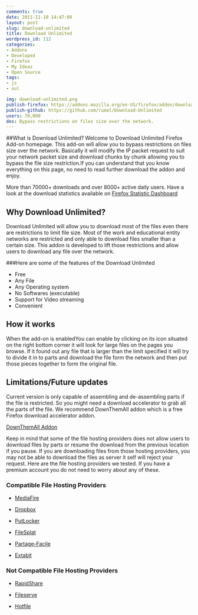 ```yaml
---
comments: true
date: 2011-11-10 14:47:09
layout: post
slug: download-unlimited
title: Download Unlimited
wordpress_id: 112
categories:
- Addons
- Developed
- Firefox
- My Ideas
- Open Source
tags:
- js
- xul

img: download-unlimited.png
publish-firefox: https://addons.mozilla.org/en-US/firefox/addon/download-unlimited
publish-github: https://github.com/rumal/Download-Unlimited
users: 70,000
des: Bypass restrictions on files size over the network.
---
```


##What is Download Unlimited?
Welcome to Download Unlimited Firefox Add-on homepage. This add-on will allow you to bypass restrictions on files size over the network. Basically it will modify the IP packet request to suit your network packet size and download chunks by chunk allowing you to bypass the file size restriction.If you can understand that you know everything on this page, no need to read further download the addon and enjoy.

<div class="alert alert-info">
More than 70000+ downloads and over 8000+ active daily users. Have a look at the download statistics available on <a href="https://addons.mozilla.org/en-US/firefox/addon/download-unlimited/statistics/">Firefox Statistic Dashboard</a>
</div>

## Why Download Unlimited?

Download Unlimited will allow you to download most of the files even there are restrictions to limit file size. Most of the work and educational entity networks are restricted and only able to download files smaller than a certain size. This addon is developed to lift those restrictions and allow users to download any file over the network.

###Here are some of the features of the Download Unlimited

* Free
* Any File
* Any Operating system    
* No Softwares (executable)
* Support for Video streaming
* Convenient

## How it works

When the add-on is enabledYou can enable by clicking on its icon situated on the right bottom corner it will look for large files on the pages you browse. If it found out any file that is larger than the limit specified it will try to divide it in to parts and download the file form the network and then put those pieces together to form the original file.


## Limitations/Future updates

Current version is only capable of assembling and de-assembling parts if the file is restricted. So you might need a download accelerator to grab all the parts of the file. We recommend DownThemAll addon which is a free Firefox download accelerator addon.

[DownThemAll Addon](https://addons.mozilla.org/en-US/firefox/addon/downthemall/)

Keep in mind that some of the file hosting providers does not allow users to download files by parts or resume the download from the previous location if you pause. If you are downloading files from those hosting providers, you may not be able to download the files as server it self will reject your request. Here are the file hosting providers we tested. If you have a premium account you do not need to worry about any of these.

### Compatible File Hosting Providers
	
  * [MediaFire](http://en.wikipedia.org/wiki/MediaFire)
	
  * [Dropbox](http://en.wikipedia.org/wiki/Dropbox_%28storage_provider%29)
	
  * [PutLocker](http://en.wikipedia.org/w/index.php?title=PutLocker&action=edit&redlink=1)
	
  * [FileSplat](http://en.wikipedia.org/w/index.php?title=FileSplat.com&action=edit&redlink=1)
	
  * [Partage-Facile](http://en.wikipedia.org/w/index.php?title=Partage-Facile&action=edit&redlink=1)
	
  * [Extabit](http://en.wikipedia.org/w/index.php?title=Extabit&action=edit&redlink=1)

### Not Compatible File Hosting Providers
	
  * [RapidShare](http://en.wikipedia.org/wiki/RapidShare)

	
  * [Fileserve](http://en.wikipedia.org/wiki/Fileserve)

	
  * [Hotfile](http://en.wikipedia.org/wiki/Hotfile)
